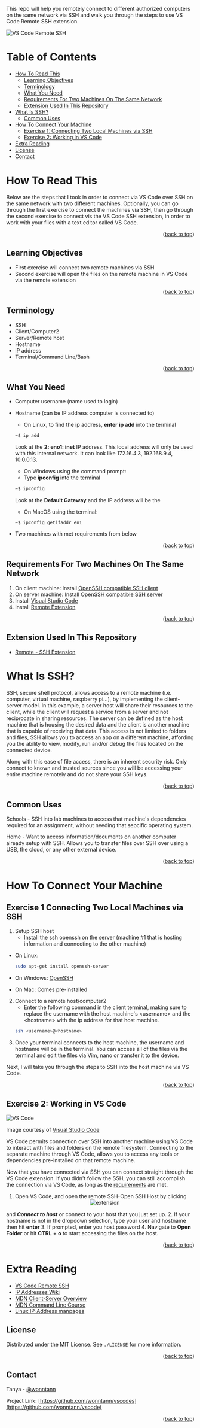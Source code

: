 This repo will help you remotely connect to different authorized computers on the same network via SSH and walk you through the steps to use VS Code Remote SSH extension.

<div id="top"></div>

![VS Code Remote SSH](assets/title-remote.png)

# Table of Contents
- [How To Read This](#how-to-read-this)
    - [Learning Objectives](#learning-objectives)  
    - [Terminology](#terminology)  
    - [What You Need](#what-you-need")
    - [Requirements For Two Machines On The Same Network](#requirements-for-machines-on-the-same-network)
    - [Extension Used In This Repository](#extension-used-in-this-repository) 
- [What Is SSH?](#what-is-ssh?)
    - [Common Uses](#common-uses)
- [How To Connect Your Machine](#how-to-connect-your-machine)
    - [Exercise 1: Connecting Two Local Machines via SSH](#exercise-1-connecting-two-local-machines-via-ssh)
    - [Exercise 2: Working in VS Code](#exercise-2-working-in-vs-code)
- [Extra Reading](#extra-reading)
- [License](#license)
- [Contact](#contact)
 

# How To Read This
Below are the steps that I took in order to connect via VS Code over SSH on the same network with two different machines. Optionally, you can go through the first exercise to connect the machines via SSH, then go through the second exercise to connect vis the VS Code SSH extension, in order to work with your files with a text editor called VS Code.
<p align="right">(<a href="#top">back to top</a>)</p>

## Learning Objectives
- First exercise will connect two remote machines via SSH
- Second exercise will open the files on the remote machine in VS Code via the remote extension
<p align="right">(<a href="#top">back to top</a>)</p>

## Terminology
- SSH
- Client/Computer2
- Server/Remote host
- Hostname
- IP address
- Terminal/Command Line/Bash
<p align="right">(<a href="#top">back to top</a>)</p>

## What You Need
- Computer username (name used to login)
- Hostname (can be IP address computer is connected to)
    - On Linux, to find the ip address, **enter** **ip add** into the terminal
    ``` bash
    ~$ ip add
    ```
    Look at the **2: eno1: inet** IP address. This local address will only be used with this internal network. It can look like 172.16.4.3, 192.168.9.4, 10.0.0.13.

    - On Windows using the command prompt:
     - Type **ipconfig** into the terminal
    ``` bash
    ~$ ipconfig
    ```
    Look at the **Default Gateway**  and the IP address will be the 

    - On MacOS using the terminal:
    ``` terminal
    ~$ ipconfig getifaddr en1
    ```
- Two machines with met requirements from below

<p align="right">(<a href="#top">back to top</a>)</p>


<div id="requirements"></div>

## Requirements For Two Machines On The Same Network
1. On client machine: Install [OpenSSH compatible SSH client](https://code.visualstudio.com/docs/remote/troubleshooting#_installing-a-supported-ssh-client)
2. On server machine: Install [OpenSSH compatible SSH server](https://code.visualstudio.com/docs/remote/troubleshooting#_installing-a-supported-ssh-server)
3. Install [Visual Studio Code](https://code.visualstudio.com/)
4. Install [Remote Extension](https://marketplace.visualstudio.com/items?itemName=ms-vscode-remote.remote-ssh)

<p align="right">(<a href="#top">back to top</a>)</p>

## Extension Used In This Repository
- [Remote - SSH Extension](https://marketplace.visualstudio.com/items?itemName=ms-vscode-remote.remote-ssh)

# What Is SSH?
SSH, secure shell protocol, allows access to a remote machine (i.e. computer, virtual machine, raspberry pi...), by implementing the client-server model. In this example, a server host will share their resources to the client, while the client will request a service from a server and not reciprocate in sharing resources. The server can be defined as the host machine that is housing the desired data and the client is another machine that is capable of receiving that data. This access is not limited to folders and files, SSH allows you to access an app on a different machine, affording you the ability to view, modify, run and/or debug the files located on the connected device.

Along with this ease of file access, there is an inherent security risk. Only connect to known and trusted sources since you will be accessing your entire machine remotely and do not share your SSH keys.
<p align="right">(<a href="#top">back to top</a>)</p>

## Common Uses
Schools
    - SSH into lab machines to access that machine's dependencies required for an assignment, without needing that sepcific operating system.

Home
    - Want to access information/documents on another computer already setup with SSH. Allows you to transfer files over SSH over using a USB, the cloud, or any other external device.

<p align="right">(<a href="#top">back to top</a>)</p>



# How To Connect Your Machine
## Exercise 1 Connecting Two Local Machines via SSH
1. Setup SSH host
    - Install the ssh openssh on the server (machine #1 that is hosting information and connecting to the other machine)
- On Linux:
    ``` bash
    sudo apt-get install openssh-server
    ```
- On Windows: [OpenSSH](https://docs.microsoft.com/en-us/windows-server/administration/openssh/openssh_install_firstuse)

- On Mac: Comes pre-installed

2. Connect to a remote host/computer2
    - Enter the following command in the client terminal, making sure to replace the username with the host machine's \<username> and the \<hostname> with the ip address for that host machine.
    ``` bash
    ssh <username>@<hostname>
    ```
3. Once your terminal connects to the host machine, the username and hostname will be in the terminal. You can access all of the files via the terminal and edit the files via Vim, nano or transfer it to the device.

Next, I will take you through the steps to SSH into the host machine via VS Code.
<p align="right">(<a href="#top">back to top</a>)</p>

## Exercise 2: Working in VS Code
![VS Code](assets/vscode-ssh.png)

Image courtesy of [Visual Studio Code](https://code.visualstudio.com/docs/remote/ssh)

VS Code permits connection over SSH into another machine using VS Code to interact with files and folders on the remote filesystem. Connecting to the separate machine through VS Code, allows you to access any tools or dependencies pre-installed on that remote machine.

Now that you have connected via SSH you can connect straight through the VS Code extension. If you didn't follow the SSH, you can still accomplish the connection via VS Code, as long as the <a href="#requirements">requirements</a> are met.

1. Open VS Code, and open the remote SSH-Open SSH Host by clicking <div align="center">![extension](/assets/extension.png) </div>

and ***Connect to host*** or connect to your host that you just set up.
2. If your hostname is not in the dropdown selection, type your user and hostname then hit **enter**
3. If prompted, enter you host password
4. Navigate to **Open Folder** or hit **CTRL** + **o** to start accessing the files on the host.

<p align="right">(<a href="#top">back to top</a>)</p>

# Extra Reading
- [VS Code Remote SSH](https://code.visualstudio.com/docs/remote/ssh)
- [IP Addresses Wiki](https://en.wikipedia.org/wiki/IP_address)
- [MDN Client-Server Overview](https://developer.mozilla.org/en-US/docs/Learn/Server-side/First_steps/Client-Server_overview)
- [MDN Command Line Course](https://developer.mozilla.org/en-US/docs/Learn/Tools_and_testing/Understanding_client-side_tools/Command_line)
- [Linux IP-Address manpages](https://man7.org/linux/man-pages/man8/ip-address.8.html)

<!-- LICENSE -->
## License
Distributed under the MIT License. See `./LICENSE` for more information.

<p align="right">(<a href="#top">back to top</a>)</p>


<!-- CONTACT -->
## Contact
Tanya - [@wonntann](https://twitter.com/wonntann)

Project Link: [https://github.com/wonntann/vscodes](https://github.com/wonntann/vscode)

<p align="right">(<a href="#top">back to top</a>)</p>


